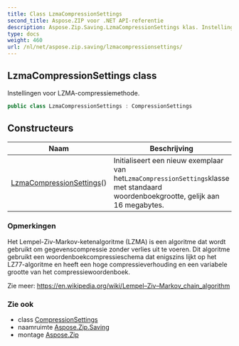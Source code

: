 ```yaml
---
title: Class LzmaCompressionSettings
second_title: Aspose.ZIP voor .NET API-referentie
description: Aspose.Zip.Saving.LzmaCompressionSettings klas. Instellingen voor LZMAcompressiemethode.
type: docs
weight: 460
url: /nl/net/aspose.zip.saving/lzmacompressionsettings/
---
```

## LzmaCompressionSettings class

Instellingen voor LZMA-compressiemethode.

```csharp
public class LzmaCompressionSettings : CompressionSettings
```

## Constructeurs

| Naam | Beschrijving |
| --- | --- |
| [LzmaCompressionSettings](lzmacompressionsettings/)() | Initialiseert een nieuw exemplaar van het`LzmaCompressionSettings`klasse met standaard woordenboekgrootte, gelijk aan 16 megabytes. |

### Opmerkingen

Het Lempel-Ziv-Markov-ketenalgoritme (LZMA) is een algoritme dat wordt gebruikt om gegevenscompressie zonder verlies uit te voeren. Dit algoritme gebruikt een woordenboekcompressieschema dat enigszins lijkt op het LZ77-algoritme en heeft een hoge compressieverhouding en een variabele grootte van het compressiewoordenboek.

Zie meer: https://en.wikipedia.org/wiki/Lempel–Ziv–Markov_chain_algorithm

### Zie ook

* class [CompressionSettings](../compressionsettings/)
* naamruimte [Aspose.Zip.Saving](../../aspose.zip.saving/)
* montage [Aspose.Zip](../../)


